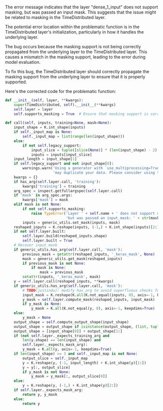 The error message indicates that the layer "dense_1_input" does not support masking, but was passed an input mask. This suggests that the issue might be related to masking in the TimeDistributed layer.

The potential error location within the problematic function is in the TimeDistributed layer's initialization, particularly in how it handles the underlying layer.

The bug occurs because the masking support is not being correctly propagated from the underlying layer to the TimeDistributed layer. This causes a mismatch in the masking support, leading to the error during model evaluation.

To fix this bug, the TimeDistributed layer should correctly propagate the masking support from the underlying layer to ensure that it is properly supported.

Here's the corrected code for the problematic function:

```python
def __init__(self, layer, **kwargs):
    super(TimeDistributed, self).__init__(**kwargs)
    self.layer = layer
    self.supports_masking = True  # Ensure that masking support is correctly propagated
    
def call(self, inputs, training=None, mask=None):
    input_shape = K.int_shape(inputs)
    if self._input_map is None:
        self._input_map = list(range(len(input_shape)))
    else:
        if not self.legacy_support:
            input_slice = tuple([slice(None)] * (len(input_shape) - 2) + [0, slice(None)])
            inputs = inputs[input_slice]
    input_length = input_shape[1]
    if self.legacy_support and not input_shape[0]:
        warnings.warn('Using a generator with `use_multiprocessing=True` and `workers>1` '
                      'may duplicate your data. Please consider using the `keras.utils.Sequence class.')
    kwargs = {}
    if has_arg(self.layer.call, 'training'):
        kwargs['training'] = training
    arg_spec = inspect.getfullargspec(self.layer.call)
    if 'mask' in arg_spec.args:
        kwargs['mask'] = mask
    elif mask is not None:
        if not self.supports_masking:
            raise TypeError('Layer ' + self.name + ' does not support masking, '
                            'but was passed an input_mask: ' + str(mask))
        inputs = generic_utils.set_mask(inputs, mask)
    reshaped_inputs = K.reshape(inputs, (-1,) + K.int_shape(inputs)[2:])
    if not self.layer.built:
        self.layer.build(reshaped_inputs.shape)
        self.layer.built = True
    # Recover input_mask
    if generic_utils.has_arg(self.layer.call, 'mask'):
        previous_mask = getattr(reshaped_inputs, '_keras_mask', None)
        mask = generic_utils.get_mask(reshaped_inputs)
        if previous_mask is not None:
            if mask is None:
                mask = previous_mask
        setattr(inputs, '_keras_mask', mask)
    y = self.layer.call(reshaped_inputs, **kwargs)
    if generic_utils.has_arg(self.layer.call, 'mask'):
        # TODO(justindu): modify has_arg to avoid superfluous checks for call()
        input_mask = K.reshape(K.all(K.not_equal(inputs, 0), axis=-1, keepdims=True), (-1, input_length))
        y_mask = self.layer.compute_mask(reshaped_inputs, input_mask)
        if y_mask is None:
            y_mask = K.all(K.not_equal(y, 0), axis=-1, keepdims=True)
    else:
        y_mask = None
    output_shape = self.compute_output_shape(input_shape)
    output_shape = output_shape if isinstance(output_shape, (list, tuple)) else list(output_shape)
    output_shape = [input_shape[0]] + output_shape[1:]
    if (not self.layer._expects_training_arg and
        len(y.shape) == len(input_shape) and
        self.layer._expects_mask_arg):
        y_mask = K.all(y, axis=-1, keepdims=True)
    if len(input_shape) >= 3 and self._input_map is not None:
        output_slice = self._input_map
        y = K.reshape(y, (-1, input_length) + K.int_shape(y)[1:])
        y = y[:, output_slice]
        if y_mask is not None:
            y_mask = y_mask[:, output_slice[0]]
    else:
        y = K.reshape(y, (-1,) + K.int_shape(y)[2:])
    if self.layer._expects_mask_arg:
        return y, y_mask
    else:
        return y
```
